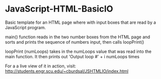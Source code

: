 # JavaScript-HTML-BasicIO
Basic template for an HTML page where with input boxes that are read by a JavaScript program.

main() function reads in the two number boxes from the HTML page and sorts and prints the sequence of numbers input, then calls loopPrint()

loopPrint (numLoops) takes in the numLoops value that was read into the main function. It then prints out 'Output loop #' + i numLoops times

For a a live view of it in action, visit: http://students.engr.scu.edu/~cburdsal/JSHTMLIO/index.html
